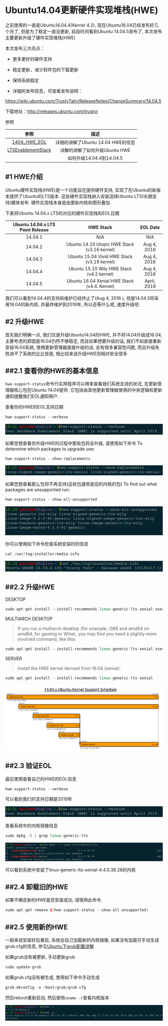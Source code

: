Ubuntu14.04更新硬件实现堆栈(HWE)
=======




之前使用的一直是Ubuntu14.04.4(Kernel 4.2), 现在Ubuntu16.04已经发布好几个月了, 但是为了稳定一直没更新, 前段时间看到Ubuntu 14.04.5发布了, 本次发布主要更新升级了硬件实现堆栈(HWE)

本次发布三大亮点：

*	更多更好的硬件支持

*	稳定更新，减少软件包的下载更新

*	保持系统稳定

*	详细的发布信息，可查看发布说明：

https://wiki.ubuntu.com/TrustyTahr/ReleaseNotes/ChangeSummary/14.04.5

下载地址：http://releases.ubuntu.com/trusty/



参照


| 参照 | 描述 |
|:---:|:---:|
| [1404_HWE_EOL](https://wiki.ubuntu.com/1204_HWE_EOL) | 详细的讲解了Ubuntu 14.04 HWE的信息 |
| [LTSEnablementStack](https://wiki.ubuntu.com/Kernel/LTSEnablementStack) | 详解的讲解了如何升级Ubuntu HWE |
| [](http://forum.ubuntu.org.cn/viewtopic.php?p=3174908) | 如何升级14.04.4到14.04.5 |



#1	HWE介绍
-------


Ubuntu硬件实现栈(HWE)是一个功能旨在提供硬件支持, 实现了在Ubuntu的新版本提供了Ubuntu的LTS版本. 这些硬件实现栈纳入安装选择Ubuntu LTS(长期支持)媒体发布. 硬件实现栈本身是由更新内核和图形叠加.


下表将Ubuntu 14.04.x LTS的对应的硬件实现栈和EOL日期

| Ubuntu 14.04.x LTS Point Release | HWE Stack | EOL Date |
|:-------:|:-------:|:-------:|
| 14.04.1 | N/A | N/A |
| 14.04.2 | Ubuntu 14.10 Utopic HWE Stack (v3.16 kernel) | Aug 4, 2016 |
| 14.04.3 | Ubuntu 15.04 Vivid HWE Stack (v3.19 kernel) | Aug 4, 2016 |
| 14.04.4 | Ubuntu 15.10 Wily HWE Stack (v4.2 kernel) | Aug 4, 2016 |
| 14.04.5 | Ubuntu 16.04 Xenial HWE Stack (v4.4. Kernel) | April, 2019 |

我们可以看到14.04.4的支持和维护已经终止了(Aug 4, 2016 ), 但是14.04.5将采用16.04的新内核, 并最终维护到2019年, 所以还等什么呢, 速度升级吧.



#2	升级HWE
-------


首先我们明确一点, 我们仅是升级Ubuntu14.04的HWE, 并不将14.04升级成16.04, 主要考虑的原因是16.04仍然不够稳定, 而且如果想要升级的话, 我们不如直接重新安装16.04系统, 使用更新管理器直接升级的话, 会有很多兼容性问题, 而且升级失败进不了系统的比比皆是, 相比较来说升级HWE则相对安全很多



##2.1	查看你的HWE的基本信息
-------


`hwe-support-status`命令行实用程序可以用来查看我们系统支持的状况, 在更新管理器核心包在Ubuntu 14.04提供. 它包括由其他更新管理器使用的中央逻辑和更新通知提醒我们EOL通知用户.



查看你的HWE的EOL支持日期

```cpp
hwe-support-status --verbose
```


![HWE的EOL日期](hwe-support-status--verbose.png)



如果您想查看你升级HWE的过程中那些包将会升级, 请使用如下命令
To determine which packages to upgrade use:

```cpp
hwe-support-status --show-replacements
```



![待升级的HWE软件包](hwe-support-status--show-replacements.png)



如果您想查看那么包将不再支持(这些包通常是旧的内核的包)
To find out what packages are unsupported run:

```cpp
hwe-support-status --show-all-unsupported
```

![升级后HWE将不再维护和支持的包](hwe-support-status--show-all-unsupported.png)


你可以使用如下命令检查系统安装时的信息

```cpp
cat /var/log/installer/media-info
```

![查看系统安装的信息](cat_var_log_installer_media-info.png)



##2.2	升级HWE
-------

DESKTOP

```cpp
sudo apt-get install --install-recommends linux-generic-lts-xenial xserver-xorg-core-lts-xenial xserver-xorg-lts-xenial xserver-xorg-video-all-lts-xenial xserver-xorg-input-all-lts-xenial libwayland-egl1-mesa-lts-xenial
```


MULTIARCH DESKTOP

>If you run a multiarch desktop (for example, i386 and amd64 on amd64, for gaming or Wine), you may find you need a slightly more involved command, like this:


```cpp
sudo apt-get install --install-recommends linux-generic-lts-xenial xserver-xorg-core-lts-xenial xserver-xorg-lts-xenial xserver-xorg-video-all-lts-xenial xserver-xorg-input-all-lts-xenial libwayland-egl1-mesa-lts-xenial libgl1-mesa-glx-lts-xenial libgl1-mesa-glx-lts-xenial:i386 libglapi-mesa-lts-xenial:i386
```

SERVER

>Install the HWE kernel derived from 16.04 (xenial):

```cpp
sudo apt-get install --install-recommends linux-generic-lts-xenial
```


![Ubuntu14.04的开发和支持主线](14.04schedule.png)




##2.3	验证EOL
-------


最后使用查看自己的HWE的EOL信息

```cpp
hwe-support-status --verbose
```



可以看到我们的支持日期是2019年


![HWE的支持日期](hwe-support-status--verbose.png)




查看系统中的内核镜像信息

```cpp
sudo dpkg -l | grep linux-generic-lts
```

![系统的内核镜像](list-linux-generic-lts.png)


可以看到系统中安装了linux-generic-lts-xenial-4.4.0.38.28的内核


##2.4	卸载旧的HWE
-------

如果不确定新的HWE是否安装成功, 请慎用此命令

```cpp
sudo apt-get remove $(hwe-support-status --show-all-unsupported)
```


##2.5	使用新的HWE
-------

一般来说安装好后重启, 系统会自己加载新的内核镜像, 如果没有加载可手动生成grub.cfg的信息, 参见[Ubuntu下grub配置详解](http://blog.csdn.net/gatieme/article/details/52722955)


如果grub没有被更新, 手动更新grub

```cpp
sudo update-grub
```

如果grub.cfg没有被生成, 使用如下命令手动生成

```cpp
grub-mkconfig -o /boot/grub/grub.cfg
```


然后reboot重新启动, 然后使用`uname -r`查看内核版本


![当前系统运行内核的信息](uname.png)

